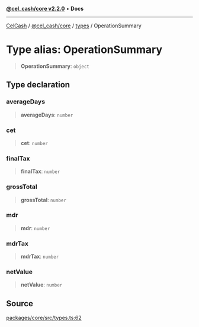 [**@cel_cash/core v2.2.0**](../../README.md) • **Docs**

***

[CelCash](../../../../packages.md) / [@cel\_cash/core](../../README.md) / [types](../README.md) / OperationSummary

# Type alias: OperationSummary

> **OperationSummary**: `object`

## Type declaration

### averageDays

> **averageDays**: `number`

### cet

> **cet**: `number`

### finalTax

> **finalTax**: `number`

### grossTotal

> **grossTotal**: `number`

### mdr

> **mdr**: `number`

### mdrTax

> **mdrTax**: `number`

### netValue

> **netValue**: `number`

## Source

[packages/core/src/types.ts:62](https://github.com/Pyxlab/celcash/blob/b57c7034bd65dcd5b083f272f9cfe6cc4ff73f7b/packages/core/src/types.ts#L62)
